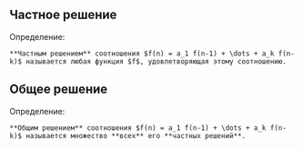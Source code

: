 ## Частное решение
Определение:
```spoiler-markdown
**Частным решением** соотношения $f(n) = a_1 f(n-1) + \dots + a_k f(n-k)$ называется любая функция $f$, удовлетворяющая этому соотношению.
```

## Общее решение
Определение:
```spoiler-markdown
**Общим решением** соотношения $f(n) = a_1 f(n-1) + \dots + a_k f(n-k)$ называется множество **всех** его **частных решений**.
```
